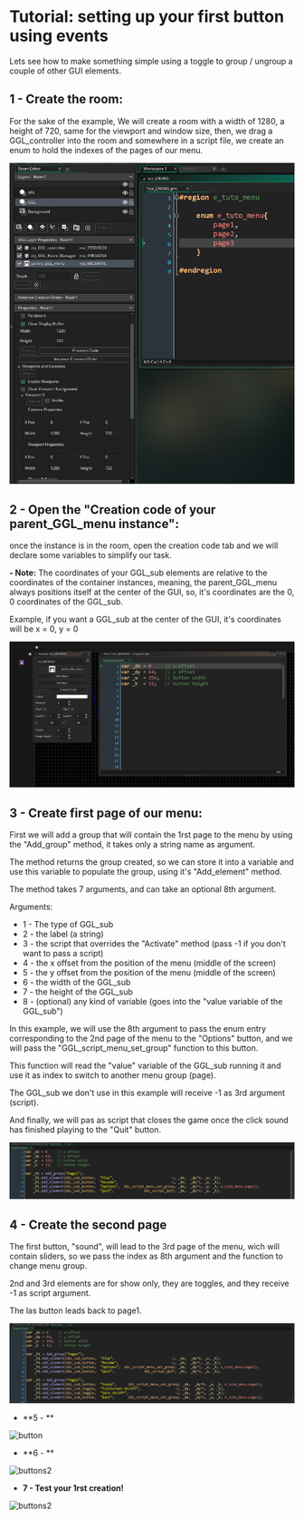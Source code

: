 # **Tutorial: setting up your first button using events**

Lets see how to make something simple using a toggle to group / ungroup a couple of other GUI elements.

## **1 - Create the room**:

For the sake of the example, We will create a room with a width of 1280, a height of 720, same for the viewport and window size, then, we drag
a GGL_controller into the room and somewhere in a script file, we create an enum to hold the indexes of the pages of our menu.

![room](https://github.com/Ced30/GGL-Documentation/blob/main/Images/Tutorial/Menus/Menu_room.png)

## **2 - Open the "Creation code of your parent_GGL_menu instance"**:

once the instance is in the room, open the creation code tab and we will declare some variables to simplify our task.

**- Note:**
The coordinates of your GGL_sub elements are relative to the coordinates of the container instances, meaning, the parent_GGL_menu always positions itself at the center of the GUI, so, it's coordinates are the 0, 0 coordinates of the GGL_sub.

Example, if you want a GGL_sub at the center of the GUI, it's coordinates will be x = 0, y = 0

![toggle](https://github.com/Ced30/GGL-Documentation/blob/main/Images/Tutorial/Menus/declarations.png)

## **3 - Create first page of our menu**:

First we will add a group that will contain the 1rst page to the menu by using the "Add_group" method, it takes only a string name as argument.

The method returns the group created, so we can store it into a variable and use this variable to populate the group, using it's "Add_element" method.

The method takes 7 arguments, and can take an optional 8th argument.

Arguments:
- 1 - The type of GGL_sub
- 2 - the label (a string)
- 3 - the script that overrides the "Activate" method (pass -1 if you don't want to pass a script)
- 4 - the x offset from the position of the menu (middle of the screen)
- 5 - the y offset from the position of the menu (middle of the screen)
- 6 - the width of the GGL_sub
- 7 - the height of the GGL_sub
- 8 - (optional) any kind of variable (goes into the "value variable of the GGL_sub")

In this example, we will use the 8th argument to pass the enum entry corresponding to the 2nd page of the menu to the "Options" button, and we will pass the "GGL_script_menu_set_group" function to this button.

This function will read the "value" variable of the GGL_sub running it and use it as index to switch to another menu group (page).

The GGL_sub we don't use in this example will receive -1 as 3rd argument (script).

And finally, we will pas as script that closes the game once the click sound has finished playing to the "Quit" button.

![page1](https://github.com/Ced30/GGL-Documentation/blob/main/Images/Tutorial/Menus/page1.png)

## **4 - Create the second page**

The first button, "sound", will lead to the 3rd page of the menu, wich will contain sliders, so we pass the index as 8th argument and the function to change menu group.

2nd and 3rd elements are for show only, they are toggles, and they receive -1 as script argument.

The las button leads back to page1.

![page2](https://github.com/Ced30/GGL-Documentation/blob/main/Images/Tutorial/Menus/page2.png)

- **5 - **

![button]()



- **6 - **



![buttons2]()

- **7 - Test your 1rst creation!**



![buttons2]()




